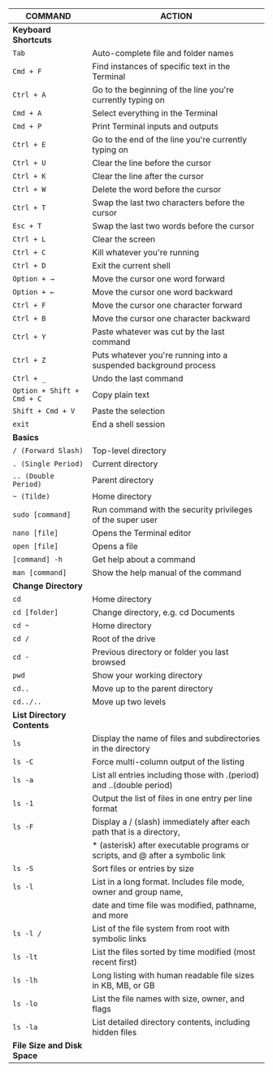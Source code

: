 | COMMAND                                | ACTION                                                                           |
|----------------------------------------|----------------------------------------------------------------------------------|
| **Keyboard Shortcuts**                 |                                                                                  |
| `Tab`                                  | Auto-complete file and folder names                                              |
| `Cmd + F`                              | Find instances of specific text in the Terminal                                  |
| `Ctrl + A`                             | Go to the beginning of the line you're currently typing on                       |
| `Cmd + A`                              | Select everything in the Terminal                                                |
| `Cmd + P`                              | Print Terminal inputs and outputs                                                |
| `Ctrl + E`                             | Go to the end of the line you're currently typing on                             |
| `Ctrl + U`                             | Clear the line before the cursor                                                 |
| `Ctrl + K`                             | Clear the line after the cursor                                                  |
| `Ctrl + W`                             | Delete the word before the cursor                                                |
| `Ctrl + T`                             | Swap the last two characters before the cursor                                   |
| `Esc + T`                              | Swap the last two words before the cursor                                        |
| `Ctrl + L`                             | Clear the screen                                                                 |
| `Ctrl + C`                             | Kill whatever you're running                                                     |
| `Ctrl + D`                             | Exit the current shell                                                           |
| `Option + →`                           | Move the cursor one word forward                                                 |
| `Option + ←`                           | Move the cursor one word backward                                                |
| `Ctrl + F`                             | Move the cursor one character forward                                            |
| `Ctrl + B`                             | Move the cursor one character backward                                           |
| `Ctrl + Y`                             | Paste whatever was cut by the last command                                       |
| `Ctrl + Z`                             | Puts whatever you're running into a suspended background process                 |
| `Ctrl + _`                             | Undo the last command                                                            |
| `Option + Shift + Cmd + C`             | Copy plain text                                                                  |
| `Shift + Cmd + V`                      | Paste the selection                                                              |
| `exit`                                 | End a shell session                                                              |
| **Basics**                             |                                                                                  |
| `/ (Forward Slash)`                    | Top-level directory                                                              |
| `. (Single Period)`                    | Current directory                                                                |
| `.. (Double Period)`                   | Parent directory                                                                 |
| `~ (Tilde)`                            | Home directory                                                                   |
| `sudo [command]`                       | Run command with the security privileges of the super user                       |
| `nano [file]`                          | Opens the Terminal editor                                                        |
| `open [file]`                          | Opens a file                                                                     |
| `[command] -h`                         | Get help about a command                                                         |
| `man [command]`                        | Show the help manual of the command                                              |
| **Change Directory**                   |                                                                                  |
| `cd`                                   | Home directory                                                                   |
| `cd [folder]`                          | Change directory, e.g. cd Documents                                              |
| `cd ~`                                 | Home directory                                                                   |
| `cd /`                                 | Root of the drive                                                                |
| `cd -`                                 | Previous directory or folder you last browsed                                    |
| `pwd`                                  | Show your working directory                                                      |
| `cd..`                                 | Move up to the parent directory                                                  |
| `cd../..`                              | Move up two levels                                                               |
| **List Directory Contents**            |                                                                                  |
| `ls`                                   | Display the name of files and subdirectories in the directory                    |
| `ls -C`                                | Force multi-column output of the listing                                         |
| `ls -a`                                | List all entries including those with .(period) and ..(double period)            |
| `ls -1`                                | Output the list of files in one entry per line format                            |
| `ls -F`                                | Display a / (slash) immediately after each path that is a directory,             |
|                                        | * (asterisk) after executable programs or scripts, and @ after a symbolic link  |
| `ls -S`                                | Sort files or entries by size                                                    |
| `ls -l`                                | List in a long format. Includes file mode, owner and group name,                 |
|                                        | date and time file was modified, pathname, and more                              |
| `ls -l /`                              | List of the file system from root with symbolic links                            |
| `ls -lt`                               | List the files sorted by time modified (most recent first)                       |
| `ls -lh`                               | Long listing with human readable file sizes in KB, MB, or GB                     |
| `ls -lo`                               | List the file names with size, owner, and flags                                  |
| `ls -la`                               | List detailed directory contents, including hidden files                         |
| **File Size and Disk Space**
